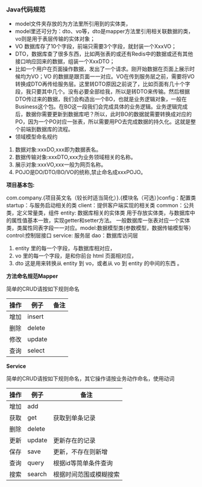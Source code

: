### Java代码规范
* model文件夹存放的为方法里所引用到的实体类，
* model里还可分为：dto、vo等，dto是mapper方法里引用相关联数据的类，vo则是用于表层传输的实体对象；
* VO 数据库存了10个字段，前端只需要3个字段，就封装一个XxxVO；
* DTO，数据库查了很多东西，比如两张表的或还有Redis中的数据或还有其他接口响应回来的数据，组装一个XxxDTO；
* 比如一个用户在页面操作数据，发出了一个请求。刚开始数据在页面上展示时候均为VO；VO 的数据是跟页面一一对应。VO在传到服务层之前，需要将VO转换成DTO再传给服务层。这里转DTO原因之前说了，比如页面有几十个字段，我只要其中几个。没有必要全部给我，所以是转DTO来传输。然后根据DTO传过来的数据，我们会构造出一个BO，也就是业务逻辑对象，一般在Business这个包。在BO这一段我们会完成具体的业务逻辑。业务逻辑完成后，数据你需要更新到数据库吧？所以，此时BO的数据就需要转换成对应的PO，因为一个PO对应一张表，所以需要用PO去完成数据的持久化。这就是整个前端到数据库的流程。
* 领域模型命名规约
1. 数据对象:xxxDO,xxx即为数据表名。
2. 数据传输对象:xxxDTO,xxx为业务领域相关的名称。
3. 展示对象:xxxVO,xxx一般为网页名称。
4. POJO是DO/DTO/BO/VO的统称,禁止命名成xxxPOJO。


**项目基本包:**

com.company.{项目英文名（较长时适当简化）}.{模块名（可选）}config：配置类
startup：与服务启动相关的类
client：提供客户端实现的相关类
common：公共类，定义常量类，组件
entity: 数据库相关的实体类
用于存放实体类，与数据库中的属性值基本一致，实现getter和setter方法。
一般数据库一张表对应一个实体类，类属性同表字段一一对应。model:数据模型类(参数模型，数据传输模型等）
control:控制层接口
service: 服务层
dao：数据库访问层

1. entity 里的每一个字段，与数据库相对应，
2. vo 里的每一个字段，是和你前台 html 页面相对应，
3. dto 这是用来转换从 entity 到 vo，或者从 vo 到 entity 的中间的东西 。

**方法命名规范Mapper**

简单的CRUD请按如下规则命名

|操作| 例子| 备注|
|----|----|----|
|增加|insert|
|删除| delete|
|修改| update|
|查询| select|

**Service**

简单的CRUD请按如下规则命名，其它操作请按业务动作命名，使用动词

| 操作 | 例子 | 备注 |
| ---- | ---- | ---- |
|增加 |add|
|获取| get| 获取到单条记录|
|删除 |delete||
| 更新| update |更新存在的记录|
| 保存 |save| 更新，不存在则新增|
| 查询| query |根据id等简单条件查询|
| 搜索| search |根据时间范围或模糊搜索|
